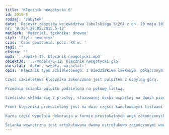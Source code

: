 ```yaml
---
title: 'Klęcznik neogotycki 6'
id: 2015-5
rodzaj: 'zabytek'
data: 'Rejestr zabytków województwa lubelskiego B\264 z dn. 29 maja 2015 r.'
nr: 'B.264.29.05.2015.5-12'
matTech: 'Materiał, technika: drewno'
styl: 'Styl: neogotyk'
czas: 'Czas powstania: pocz. XX w. '
tagi: ""
ekstra: ""
mp3: '../mp3/5-12. Klęcznik neogotycki.mp3'
obiekt3d: '../models/5-12. Klęcznik neogotycki.glb'
warsztat: 'Autor, szkoła, warsztat:'
opis: 'Klęcznik typu szkieletowego, z siedziskiem ławkowym, połączonymi wspólnym podestem. 

Część szkieletowa klęcznika zakończona jest pulpitem z uchylną górą. 

Przednia ścianka pulpitu podzielona na połowę listwą. 

Siedzisko składa się z prostej, sfazowanej deski wspartej na dwóch pionowych. 

Front klęcznika przedzielony jest na dwie części kanelowanymi listwami imitującymi pilastry. 

Każdą część wypełnia dekoracja w formie prostokątnych wnęk zakończonych łukiem typu ośli grzbiet. 

Ścianka wewnętrzna jest artykułowana dwoma ostrołukowo zakończonymi wnękami.'
---
```




